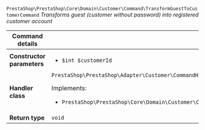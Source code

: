 `PrestaShop\PrestaShop\Core\Domain\Customer\Command\TransformGuestToCustomerCommand`
_Transforms guest (customer without password) into registered customer account_

| Command details            |    |
| -------------------------- | -- |
| **Constructor parameters** | <ul> <li>`$int $customerId`</li> </ul> |
| **Handler class**          | `PrestaShop\PrestaShop\Adapter\Customer\CommandHandler\TransformGuestToCustomerHandler`  <p> Implements: </p> <ul>  <li>`PrestaShop\PrestaShop\Core\Domain\Customer\CommandHandler\TransformGuestToCustomerHandlerInterface`</li>  |
| **Return type** |  `void`  |
